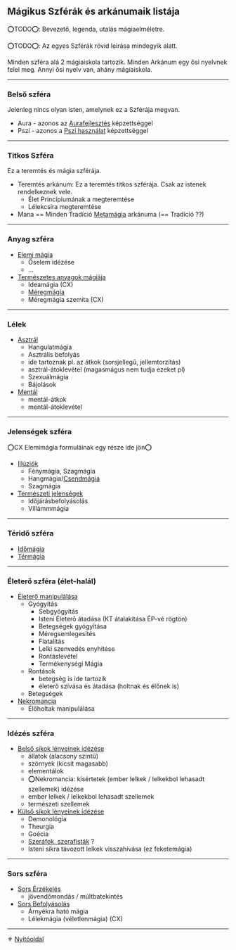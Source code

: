 ## Mágikus Szférák és arkánumaik listája

⭕TODO⭕: Bevezető, legenda, utalás mágiaelméletre.

⭕TODO⭕: Az egyes Szférák rövid leírása mindegyik alatt.

Minden szféra alá 2 mágiaiskola tartozik. Minden Arkánum egy ősi nyelvnek felel meg.
Annyi ősi nyelv van, ahány mágiaiskola.

---
### Belső szféra

Jelenleg nincs olyan isten, amelynek ez a Szférája megvan.

- Aura - azonos az [Aurafejlesztés](kepzettsegek/aurafejlesztes.md) képzettséggel
- Pszí - azonos a [Pszí használat](kepzettsegek/pszi_hasznalat.md) képzettséggel

---
### Titkos Szféra

Ez a teremtés és mágia szférája. 

- Teremtés arkánum: Ez a teremtés titkos szférája. Csak az istenek rendelkeznek vele.
  - Élet Princípiumának a megteremtése
  - Lélekcsíra megteremtése
- Mana == Minden Tradíció [Metamágia](magia.arkanumok/metamagia.md) arkánuma (== Tradíció ??)

---
### Anyag szféra

- [Elemi mágia](magia.arkanumok/elemi_magia.md)
  - Őselem idézése
  - ...
- [Természetes anyagok mágiája](magia.arkanumok/termeszetes.anyagok.magiaja.md)
  - Ideamágia (CX)
  - [Méregmágia](magia.arkanumok/termeszetes.anyagok.magiaja.md#m%C3%A9regm%C3%A1gia)
  - Méregmágia szemita (CX)

---
### Lélek

- [Asztrál](magia.arkanumok/asztralmagia.md)
  - Hangulatmágia
  - Asztrális befolyás
  - ide tartoznak pl. az átkok (sorsjellegű, jellemtorzítás)
  - asztrál-átoklevétel (magasmágus nem tudja ezeket pl)
  - Szexuálmágia
  - Bájolások
- [Mentál](magia.arkanumok/mentalmagia.md)
  - mentál-átkok
  - mentál-átoklevétel

---
### Jelenségek szféra

⭕CX Elemimágia formuláinak egy része ide jön⭕

- [Illúziók](magia.arkanumok/illuziok.md)
  - Fénymágia, Szagmágia
  - Hangmágia/[Csendmágia](https://github.com/kaktusztea/km100/wiki/RAW.magia#csendmágia)
  - Szagmágia
- [Természeti jelenségek](magia.arkanumok/termeszeti.jelensegek.md)
  - Időjárásbefolyásolás
  - Villámmmágia

---
### Téridő szféra

- [Időmágia](magia.arkanumok/idomagia.md)
- [Térmágia](magia.arkanumok/termagia.md)

---
### Életerő szféra (élet-halál)

- [Életerő manipulálása](magia.arkanumok/eletero.manipulalasa.md)
  - Gyógyítás
    - Sebgyógyítás
    - Isteni Életerő átadása (KT átalakítása ÉP-vé rögtön)
    - Betegségek gyógyítása
    - Méregsemlegesítés
    - Fiatalítás
    - Lelki szenvedés enyhítése
    - Rontáslevétel
    - Termékenységi Mágia
  - Rontások
    - betegség is ide tartozik
    - életerő szívása és átadása (holtnak és élőnek is)
  - Betegségek
- [Nekromancia](magia.arkanumok/nekromancia.md)
  - Élőholtak manipulálása

---
### Idézés szféra

- [Belső síkok lényeinek idézése](magia.arkanumok/idezes.belso.sikok.md)
  - állatok (alacsony szintű)
  - szörnyek (kicsit magasabb)
  - elementálok
  - ⭕Nekromancia: kísértetek (ember lelkek / lelkekbol lehasadt szellemek) idézése
  - ember lelkek / lelkekbol lehasadt szellemek
  - természeti szellemek
- [Külső síkok lényeinek idézése](magia.arkanumok/idezes.kulso.sikok.md)
  - Demonológia
  - Theurgia
  - Goécia
  - [Szeráfok, szerafisták](https://github.com/kaktusztea/km100/wiki/RAW.magia#szer%C3%A1fi-m%C3%A1gi%C3%A1k) ?
  - Isteni síkra távozott lelkek visszahívása (ez feketemágia)

---
### Sors szféra

- [Sors Érzékelés](magia.arkanumok/sors.erzekeles.md)
  - jövendőmondás / múltbatekintés
- [Sors Befolyásolás](magia.arkanumok/sors.befolyasolas.md)
  - Árnyékra ható mágia
  - Lélekmágia (véletlenmágia) (CX)

---

⚜️ [Nyitóoldal](start.md)
